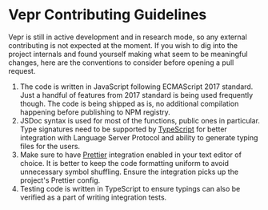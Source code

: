 # Vepr Contributing Guidelines

Vepr is still in active development and in research mode, so any external
contributing is not expected at the moment. If you wish to dig into the project
internals and found yourself making what seem to be meaningful changes, here are
the conventions to consider before opening a pull request.

1. The code is written in JavaScript following ECMAScript 2017 standard. Just a
   handful of features from 2017 standard is being used frequently though. The
   code is being shipped as is, no additional compilation happening before
   publishing to NPM registry.
2. JSDoc syntax is used for most of the functions, public ones in particular.
   Type signatures need to be supported by [TypeScript][typescript-jsdoc] for
   better integration with Language Server Protocol and ability to generate
   typing files for the users.
3. Make sure to have [Prettier][prettier] integration enabled in your text
   editor of choice. It is better to keep the code formatting uniform to avoid
   unnecessary symbol shuffling. Ensure the integration picks up the project's
   Prettier config.
4. Testing code is written in TypeScript to ensure typings can also be verified
   as a part of writing integration tests.

[typescript-jsdoc]:
  https://www.typescriptlang.org/docs/handbook/jsdoc-supported-types.html
[prettier]: https://prettier.io

